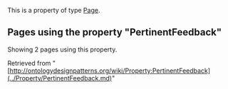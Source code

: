 This is a property of type [Page](../Type/Page.md "Type:Page").




  


## Pages using the property "PertinentFeedback"


Showing 2 pages using this property.



Retrieved from "[http://ontologydesignpatterns.org/wiki/Property:PertinentFeedback](../Property/PertinentFeedback.md)"